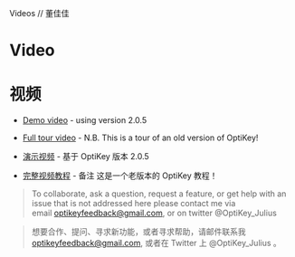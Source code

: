 Videos // 董佳佳

# Video

# 视频

* [Demo video](https://www.youtube.com/watch?v=HLkyORh7vKk) - using version 2.0.5
* [Full tour video](http://youtu.be/zMod7oExCbY) - N.B. This is a tour of an old version of OptiKey!  

* [演示视频](https://www.youtube.com/watch?v=HLkyORh7vKk) - 基于 OptiKey 版本 2.0.5
* [完整视频教程](http://youtu.be/zMod7oExCbY) - 备注 这是一个老版本的 OptiKey 教程！ 


> To collaborate, ask a question, request a feature, or get help with an issue that is not addressed here please contact me via email [optikeyfeedback@gmail.com](mailto:optikeyfeedback@gmail.com), or on twitter @OptiKey_Julius

> 想要合作、提问、寻求新功能，或者寻求帮助，请邮件联系我 [optikeyfeedback@gmail.com](mailto:optikeyfeedback@gmail.com), 或者在 Twitter 上 @OptiKey_Julius 。
